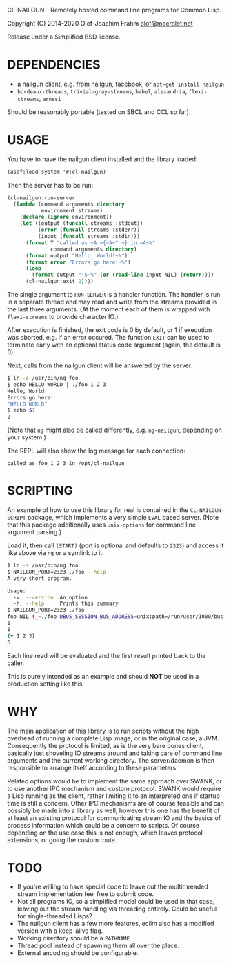 <!-- -*- mode: markdown; coding: utf-8-unix; -*- -->

CL-NAILGUN - Remotely hosted command line programs for Common Lisp.

Copyright (C) 2014-2020 Olof-Joachim Frahm <olof@macrolet.net>

Release under a Simplified BSD license.

# DEPENDENCIES

- a nailgun client, e.g. from [nailgun], [facebook], or
  `apt-get install nailgun`
- `bordeaux-threads`, `trivial-gray-streams`, `babel`, `alexandria`,
  `flexi-streams`, `arnesi`

Should be reasonably portable (tested on SBCL and CCL so far).

# USAGE

You have to have the nailgun client installed and the library loaded:

```lisp
(asdf:load-system '#:cl-nailgun)
```

Then the server has to be run:

```lisp
(cl-nailgun:run-server
  (lambda (command arguments directory
           environment streams)
    (declare (ignore environment))
    (let ((output (funcall streams :stdout))
          (error (funcall streams :stderr))
          (input (funcall streams :stdin)))
      (format T "called as ~A ~{~A~^ ~} in ~A~%"
              command arguments directory)
      (format output "Hello, World!~%")
      (format error "Errors go here!~%")
      (loop
        (format output "~S~%" (or (read-line input NIL) (return))))
      (cl-nailgun:exit 2))))
```

The single argument to `RUN-SERVER` is a handler function.  The handler
is run in a separate thread and may read and write from the streams
provided in the last three arguments.  (At the moment each of them is
wrapped with `flexi-streams` to provide character IO.)

After execution is finished, the exit code is 0 by default, or 1 if
execution was aborted, e.g. if an error occured.  The function `EXIT`
can be used to terminate early with an optional status code argument
(again, the default is 0).

Next, calls from the nailgun client will be answered by the server:

```bash
$ ln -s /usr/bin/ng foo
$ echo HELLO WORLD | ./foo 1 2 3
Hello, World!
Errors go here!
"HELLO WORLD"
$ echo $?
2
```

(Note that `ng` might also be called differently, e.g. `ng-nailgun`, depending
on your system.)

The REPL will also show the log message for each connection:

```
called as foo 1 2 3 in /opt/cl-nailgun
```

# SCRIPTING

An example of how to use this library for real is contained in the
`CL-NAILGUN-SCRIPT` package, which implements a very simple `EVAL` based
server.  (Note that this package additionally uses `unix-options` for command
line argument parsing.)

Load it, then call `(START)` (port is optional and defaults to `2323`) and
access it like above via `ng` or a symlink to it:

```bash
$ ln -s /usr/bin/ng foo
$ NAILGUN_PORT=2323 ./foo --help
A very short program.

Usage:
  -v, --version  An option
  -h, --help     Prints this summary
$ NAILGUN_PORT=2323 ./foo
foo NIL (_=./foo DBUS_SESSION_BUS_ADDRESS=unix:path=/run/user/1000/bus ...)
1
1
(+ 1 2 3)
6
```

Each line read will be evaluated and the first result printed back to the
caller.

This is purely intended as an example and should **NOT** be used in a
production setting like this.

# WHY

The main application of this library is to run scripts without the high
overhead of running a complete Lisp image, or in the original case, a
JVM.  Consequently the protocol is limited, as is the very bare bones
client, basically just shoveling IO streams around and taking care of
command line arguments and the current working directory.  The
server/daemon is then responsible to arrange itself according to these
parameters.

Related options would be to implement the same approach over SWANK, or
to use another IPC mechanism and custom protocol.  SWANK would require a
Lisp running as the client, rather limiting it to an interpreted one if
startup time is still a concern.  Other IPC mechanisms are of course
feasible and can possibly be made into a library as well, however this
one has the benefit of at least an existing protocol for communicating
stream IO and the basics of process information which could be a concern
to scripts.  Of course depending on the use case this is not enough,
which leaves protocol extensions, or going the custom route.

# TODO

- If you're willing to have special code to leave out the multithreaded
  stream implementation feel free to submit code.
- Not all programs IO, so a simplified model could be used in that case,
  leaving out the stream handling via threading entirely.  Could be useful for
  single-threaded Lisps?
- The nailgun client has a few more features, eclim also has a modified version
  with a keep-alive flag.
- Working directory should be a `PATHNAME`.
- Thread pool instead of spawning them all over the place.
- External encoding should be configurable.

[nailgun]: <https://github.com/martylamb/nailgun> "martylamb/nailgun"
[facebook]: <https://github.com/facebook/nailgun> "facebook/nailgun"

